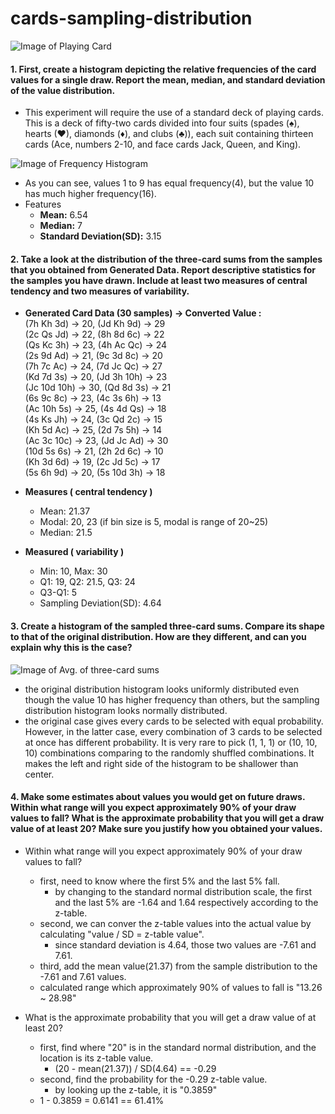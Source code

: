 # cards-sampling-distribution

![Image of Playing Card](https://raw.githubusercontent.com/deep-diver/cards-sampling-distribution/master/playing-cards.png)

#### 1. First, create a histogram depicting the relative frequencies of the card values for a single draw. Report the mean, median, and standard deviation of the value distribution.

* This experiment will require the use of a standard deck of playing cards. This is a deck of fifty-two cards divided into four suits (spades (♠), hearts (♥), diamonds (♦), and clubs (♣)), each suit containing thirteen cards (Ace, numbers 2-10, and face cards Jack, Queen, and King).

![Image of Frequency Histogram](https://raw.githubusercontent.com/deep-diver/cards-sampling-distribution/master/freq_hist.png)

* As you can see, values 1 to 9 has equal frequency(4), but the value 10 has much higher frequency(16).
* Features
  * **Mean:** 6.54  
  * **Median:** 7
  * **Standard Deviation(SD):** 3.15

#### 2. Take a look at the distribution of the three-card sums from the samples that you obtained from Generated Data. Report descriptive statistics for the samples you have drawn. Include at least two measures of central tendency and two measures of variability.

* **Generated Card Data (30 samples) -> Converted Value :**  
(7h Kh 3d) -> 20, (Jd Kh 9d) -> 29  
(2c Qs Jd) -> 22, (8h 8d 6c) -> 22  
(Qs Kc 3h) -> 23, (4h Ac Qc) -> 24  
(2s 9d Ad) -> 21, (9c 3d 8c) -> 20  
(7h 7c Ac) -> 24, (7d Jc Qc) -> 27  
(Kd 7d 3s) -> 20, (Jd 3h 10h) -> 23  
(Jc 10d 10h) -> 30, (Qd 8d 3s) -> 21  
(6s 9c 8c) -> 23, (4c 3s 6h) -> 13  
(Ac 10h 5s) -> 25, (4s 4d Qs) -> 18  
(4s Ks Jh) -> 24, (3c Qd 2c) -> 15  
(Kh 5d Ac) -> 25, (2d 7s 5h) -> 14  
(Ac 3c 10c) -> 23, (Jd Jc Ad) -> 30  
(10d 5s 6s) -> 21, (2h 2d 6c) -> 10  
(Kh 3d 6d) -> 19, (2c Jd 5c) -> 17  
(5s 6h 9d) -> 20, (5s 10d 3h) -> 18  


* **Measures ( central tendency )**
  * Mean: 21.37
  * Modal: 20, 23 (if bin size is 5, modal is range of 20~25)
  * Median: 21.5
  
* **Measured ( variability )** 
  * Min: 10, Max: 30
  * Q1: 19, Q2: 21.5, Q3: 24
  * Q3-Q1: 5
  * Sampling Deviation(SD): 4.64
 
#### 3. Create a histogram of the sampled three-card sums. Compare its shape to that of the original distribution. How are they different, and can you explain why this is the case?

![Image of Avg. of three-card sums](https://raw.githubusercontent.com/deep-diver/cards-sampling-distribution/master/Avg.%20of%20three-card%20sums.png)

* the original distribution histogram looks uniformly distributed even though the value 10 has higher frequency than others, but the sampling distribution histogram looks normally distributed. 
* the original case gives every cards to be selected with equal probability. However, in the latter case, every combination of 3 cards to be selected at once has different probability. It is very rare to pick (1, 1, 1) or (10, 10, 10) combinations comparing to the randomly shuffled combinations. It makes the left and right side of the histogram to be shallower than center.

#### 4. Make some estimates about values you would get on future draws. Within what range will you expect approximately 90% of your draw values to fall? What is the approximate probability that you will get a draw value of at least 20? Make sure you justify how you obtained your values.

* Within what range will you expect approximately 90% of your draw values to fall?
  * first, need to know where the first 5% and the last 5% fall.
    * by changing to the standard normal distribution scale, the first and the last 5% are -1.64 and 1.64 respectively according to the z-table.
  * second, we can conver the z-table values into the actual value by calculating "value / SD = z-table value". 
    * since standard deviation is 4.64, those two values are -7.61 and 7.61.
  * third, add the mean value(21.37) from the sample distribution to the -7.61 and 7.61 values.
  * calculated range which approximately 90% of values to fall is "13.26 ~ 28.98"
  
* What is the approximate probability that you will get a draw value of at least 20?
  * first, find where "20" is in the standard normal distribution, and the location is its z-table value.
    * (20 - mean(21.37)) / SD(4.64) == -0.29
  * second, find the probability for the -0.29 z-table value. 
    * by looking up the z-table, it is "0.3859"
  * 1 - 0.3859 = 0.6141 == 61.41%
